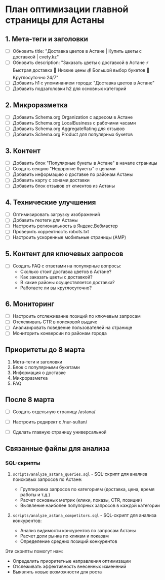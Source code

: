 # План оптимизации главной страницы для Астаны

## 1. Мета-теги и заголовки
- [ ] Обновить title: "Доставка цветов в Астане | Купить цветы с доставкой | cvety.kz"
- [ ] Обновить description: "Заказать цветы с доставкой в Астане ⚡ Быстрая доставка 🚗 Низкие цены 💰 Большой выбор букетов 💐 Круглосуточно 24/7"
- [ ] Добавить h1 с упоминанием города: "Доставка цветов в Астане"
- [ ] Добавить подзаголовки h2 для основных категорий

## 2. Микроразметка
- [ ] Добавить Schema.org Organization с адресом в Астане
- [ ] Добавить Schema.org LocalBusiness с рабочими часами
- [ ] Добавить Schema.org AggregateRating для отзывов
- [ ] Добавить Schema.org Product для популярных букетов

## 3. Контент
- [ ] Добавить блок "Популярные букеты в Астане" в начале страницы
- [ ] Создать секцию "Недорогие букеты" с ценами
- [ ] Добавить информацию о доставке по районам Астаны
- [ ] Добавить карту с зонами доставки
- [ ] Добавить блок отзывов от клиентов из Астаны

## 4. Технические улучшения
- [ ] Оптимизировать загрузку изображений
- [ ] Добавить геотеги для Астаны
- [ ] Настроить региональность в Яндекс.Вебмастер
- [ ] Проверить корректность robots.txt
- [ ] Настроить ускоренные мобильные страницы (AMP)

## 5. Контент для ключевых запросов
- [ ] Создать FAQ с ответами на популярные вопросы:
  - Сколько стоит доставка цветов в Астане?
  - Как заказать цветы с доставкой?
  - В какие районы осуществляется доставка?
  - Работаете ли вы круглосуточно?
  
## 6. Мониторинг
- [ ] Настроить отслеживание позиций по ключевым запросам
- [ ] Отслеживать CTR в поисковой выдаче
- [ ] Анализировать поведение пользователей на странице
- [ ] Мониторить конверсии по районам города

## Приоритеты до 8 марта
1. Мета-теги и заголовки
2. Блок с популярными букетами
3. Информация о доставке
4. Микроразметка
5. FAQ

## После 8 марта
- [ ] Создать отдельную страницу /astana/
- [ ] Настроить редирект с /nur-sultan/
- [ ] Сделать главную страницу универсальной


## Связанные файлы для анализа

### SQL-скрипты
1. `scripts/analyze_astana_queries.sql` - SQL-скрипт для анализа поисковых запросов по Астане:
   - Группировка запросов по категориям (доставка, цена, время работы и т.д.)
   - Расчет основных метрик (клики, показы, CTR, позиции)
   - Выявление наиболее популярных запросов в каждой категории

2. `scripts/analyze_astana_competitors.sql` - SQL-скрипт для анализа конкурентов:
   - Анализ видимости конкурентов по запросам Астаны
   - Расчет доли рынка по кликам и показам
   - Определение средних позиций конкурентов

Эти скрипты помогут нам:
- Определить приоритетные направления оптимизации
- Отслеживать эффективность внесенных изменений
- Выявлять новые возможности для роста
